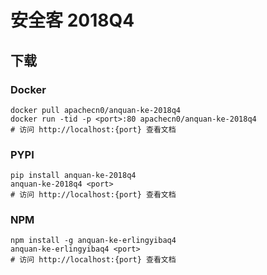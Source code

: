 # 安全客 2018Q4

## 下载

### Docker

```
docker pull apachecn0/anquan-ke-2018q4
docker run -tid -p <port>:80 apachecn0/anquan-ke-2018q4
# 访问 http://localhost:{port} 查看文档
```

### PYPI

```
pip install anquan-ke-2018q4
anquan-ke-2018q4 <port>
# 访问 http://localhost:{port} 查看文档
```

### NPM

```
npm install -g anquan-ke-erlingyibaq4
anquan-ke-erlingyibaq4 <port>
# 访问 http://localhost:{port} 查看文档
```